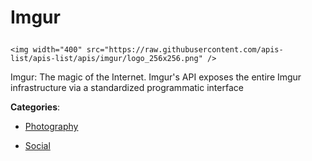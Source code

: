 # Imgur<p align="center">
    <img width="400" src="https://raw.githubusercontent.com/apis-list/apis-list/apis/imgur/logo_256x256.png" />
</p>

Imgur: The magic of the Internet. Imgur's API exposes the entire Imgur infrastructure via a standardized programmatic interface

**Categories**:

- [Photography](https://github/apis-list/apis-list#photography)

- [Social](https://github/apis-list/apis-list#social)





